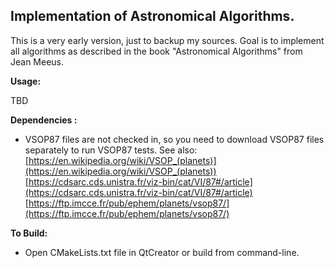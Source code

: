 ## Implementation of Astronomical Algorithms.

This is a very early version, just to backup my sources.
Goal is to implement all algorithms as described in the book "Astronomical Algorithms" from Jean Meeus.

**Usage:**

TBD

**Dependencies :**

- VSOP87 files are not checked in, so you need to download VSOP87 files separately to run VSOP87 tests. See also:
[https://en.wikipedia.org/wiki/VSOP_(planets)](https://en.wikipedia.org/wiki/VSOP_(planets))  
[https://cdsarc.cds.unistra.fr/viz-bin/cat/VI/87#/article](https://cdsarc.cds.unistra.fr/viz-bin/cat/VI/87#/article)  
[https://ftp.imcce.fr/pub/ephem/planets/vsop87/](https://ftp.imcce.fr/pub/ephem/planets/vsop87/)

**To Build:**

- Open CMakeLists.txt file in QtCreator or build from command-line.
